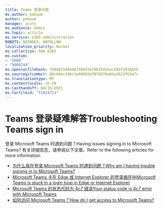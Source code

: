 ```yaml
---
title: Teams 登录问题
ms.author: pebaum
author: pebaum
manager: scotv
ms.audience: Admin
ms.topic: article
ms.service: o365-administration
ROBOTS: NOINDEX, NOFOLLOW
localization_priority: Normal
ms.collection: Adm_O365
ms.custom:
- "2688"
- "9000744"
ms.openlocfilehash: f484015d8a96730443ef4b35da5ec59af2419a55
ms.sourcegitcommit: 8bc60ec34bc1e40685e3976576e04a2623f63a7c
ms.translationtype: MT
ms.contentlocale: zh-CN
ms.lasthandoff: 04/15/2021
ms.locfileid: "51824713"
---
```

# <a name="troubleshooting-teams-sign-in"></a><span data-ttu-id="7498d-102">Teams 登录疑难解答</span><span class="sxs-lookup"><span data-stu-id="7498d-102">Troubleshooting Teams sign in</span></span> 

<span data-ttu-id="7498d-103">登录 Microsoft Teams 时遇到问题？</span><span class="sxs-lookup"><span data-stu-id="7498d-103">Having issues signing in to Microsoft Teams?</span></span> <span data-ttu-id="7498d-104">有关详细信息，请参阅以下文章。</span><span class="sxs-lookup"><span data-stu-id="7498d-104">Refer to the following articles for more information.</span></span>

- [<span data-ttu-id="7498d-105">为什么我在登录 Microsoft Teams 时遇到问题？</span><span class="sxs-lookup"><span data-stu-id="7498d-105">Why am I having trouble signing in to Microsoft Teams?</span></span>](https://support.office.com/article/a02f683b-61a3-4008-9447-ee60c5593b0f)
- [<span data-ttu-id="7498d-106">Microsoft Teams 卡在 Edge 或 Internet Explorer 的登录循环中</span><span class="sxs-lookup"><span data-stu-id="7498d-106">Microsoft Teams is stuck in a login loop in Edge or Internet Explorer</span></span>](https://docs.microsoft.com/microsoftteams/troubleshoot/teams-sign-in/sign-in-loop)
- [<span data-ttu-id="7498d-107">Microsoft Teams 的状态代码为 4c7 错误</span><span class="sxs-lookup"><span data-stu-id="7498d-107">Your status code is 4c7 error with Microsoft Teams</span></span>](https://support.microsoft.com/help/4041047/modern-authentication-failed-here-status-code-is-4c7-when-signing-in-t)
- [<span data-ttu-id="7498d-108">如何访问 Microsoft Teams？</span><span class="sxs-lookup"><span data-stu-id="7498d-108">How do I get access to Microsoft Teams?</span></span>](https://support.office.com/article/how-do-i-get-access-to-microsoft-teams-fc7f1634-abd3-4f26-a597-9df16e4ca65b)
